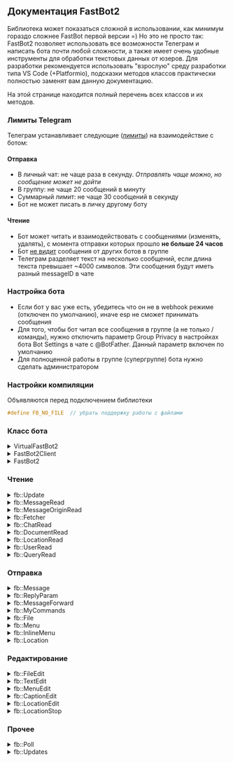 ## Документация FastBot2
Библиотека может показаться сложной в использовании, как минимум гораздо сложнее FastBot первой версии =) Но это не просто так: FastBot2 позволяет использовать все возможности Телеграм и написать бота почти любой сложности, а также имеет очень удобные инструменты для обработки текстовых данных от юзеров. Для разработки рекомендуется использовать "взрослую" среду разработки типа VS Code (+Platformio), подсказки методов классов практически полностью заменят вам данную документацию.

На этой странице находится полный перечень всех классов и их методов.

### Лимиты Telegram
Телеграм устанавливает следующие ([лимиты](https://core.telegram.org/bots/faq#my-bot-is-hitting-limits-how-do-i-avoid-this)) на взаимодействие с ботом:

#### Отправка
- В личный чат: не чаще раза в секунду. *Отправлять чаще можно, но сообщение может не дойти*
- В группу: не чаще 20 сообщений в минуту
- Суммарный лимит: не чаще 30 сообщений в секунду
- Бот не может писать в личку другому боту

#### Чтение
- Бот может читать и взаимодействовать с сообщениями (изменять, удалять), с момента отправки которых прошло **не больше 24 часов**
- Бот [не видит](https://core.telegram.org/bots/faq#why-doesn-39t-my-bot-see-messages-from-other-bots) сообщения от других ботов в группе
- Телеграм разделяет текст на несколько сообщений, если длина текста превышает ~4000 символов. Эти сообщения будут иметь разный messageID в чате

### Настройка бота
- Если бот у вас уже есть, убедитесь что он не в webhook режиме (отключен по умолчанию), иначе esp не сможет принимать сообщения
- Для того, чтобы бот читал все сообщения в группе (а не только /команды), нужно отключить параметр Group Privacy в настройках бота Bot Settings в чате с @BotFather. Данный параметр включен по умолчанию
- Для полноценной работы в группе (супергруппе) бота нужно сделать администратором

### Настройки компиляции
Объявляются перед подключением библиотеки
```cpp
#define FB_NO_FILE  // убрать поддержку работы с файлами
```

### Класс бота
<details>
<summary>VirtualFastBot2</summary>

Остальные классы бота наследуют его!
```cpp
// ============================== SYSTEM ==============================
// разрешение и запрет типов обновлений
fb::Updates updates;

// установить токен
void setToken(const String& token);

// получить токен
const String& getToken();

// установить лимит - кол-во сообщений в одном обновлении (умолч. 3)
void setLimit(uint8_t limit = 3);

// установить режим и период опроса (умолч. Poll::Sync и 4000 мс)
void setPollMode(fb::Poll mode = fb::Poll::Sync, uint16_t period = 4000);

// получить режим опроса
fb::Poll getPollMode();

// установить таймаут ожидания ответа сервера (умолч. 3000 мс)
void setTimeout(uint16_t timeout);

// запустить (по умолчанию уже запущен)
void begin();

// остановить
void end();

// пропустить непрочитанные сообщения. Вызывать однократно https://core.telegram.org/bots/api#getupdates
void skipUpdates(int32_t offset = -1);

// пропустить следующее сообщение (сдвинуть оффсет на 1)
void skipNextMessage();

// id последнего отправленного сообщения от бота
uint32_t lastBotMessage();

// хэш последней отправленной ботом команды
size_t lastCmd();

// ============================== ATTACH ==============================

// подключить обработчик обновлений вида void cb(fb::Update& u) {}
void attachUpdate(CallbackUpdate callback);

// отключить обработчик обновлений
void detachUpdate();

// подключить обработчик результата вида void cb(gson::Entry& r) {}
// здесь нельзя отправлять сообщения с флагом wait
void attachResult(CallbackResult callback);

// отключить обработчик результата
void detachResult();

// подключить обработчик сырых json данных Telegram вида void cb(const String& r) {}
void attachRaw(CallbackRaw callback);

// отключить обработчик сырых данных
void detachRaw();

// подключить обработчик скачивания файлов вида void cb(Stream& stream, size_t length) {}
void attachFetch(CallbackFetch callback);

// отключить обработчик скачивания файлов
void detachFetch();

// ============================== TICK ==============================

// тикер, вызывать в loop
bool tick();

// система ждёт ответа с обновлениями
bool isPolling();

// отправить запрос на обновление
bool getUpdates(bool wait = false);

// запросить перезагрузку устройства
void reboot();

// можно перезагрузить устройство
bool canReboot();

// ============================== SEND ==============================

// ответить на callback. Можно указать текст и вызвать alert
bool answerCallbackQuery(const su::Text& id, su::Text text = su::Text(), bool show_alert = false, bool wait = false);

// переслать сообщение
bool forwardMessage(const fb::MessageForward& m, bool wait = false);

// отправить сообщение
bool sendMessage(const fb::Message& m, bool wait = false);

// отправить геолокацию
bool sendLocation(const fb::Location& m, bool wait = false);

// ============================== FILE ==============================

// отправить файл, тип указывается в fb::File
bool sendFile(const fb::File& m, bool wait = false);

// редактировать файл
bool editFile(const fb::FileEdit& m, bool wait = false);

// запросить файл (придёт в обработчик attachFetch)
bool getFile(const su::Text& fileID, bool wait = false);

// скачать файл
fb::Fetcher downloadFile(const su::Text& fileID);

// ============================== SET ==============================

// отправить статус "набирает сообщение" на 5 секунд
bool setTyping(su::Value chatID, bool wait = false);

// установить заголовок чата
bool setChatTitle(su::Value chatID, su::Text title, bool wait = false);

// установить описание чата
bool setChatDescription(su::Value chatID, su::Text description, bool wait = false);

// установить подсказки команд бота
bool setMyCommands(const fb::MyCommands& commands, bool wait = false);

// удалить подсказки команд бота
bool deleteMyCommands(bool wait = false);

// установить имя бота
bool setMyName(const su::Text& name, bool wait = false);

// установить описание бота
bool setMyDescription(const su::Text& description, bool wait = false);

// ============================== PIN ==============================

// закрепить сообщение
bool pinChatMessage(su::Value chatID, su::Value messageID, bool notify = true, bool wait = false);

// открепить сообщение
bool unpinChatMessage(su::Value chatID, su::Value messageID, bool wait = false);

// открепить все сообщения
bool unpinAllChatMessages(su::Value chatID, bool wait = false);

// ============================== EDIT ==============================

// редактировать текст
bool editText(const fb::TextEdit& m, bool wait = false);

// редактировать заголовок
bool editCaption(const fb::CaptionEdit& m, bool wait = false);

// редактировать меню
bool editMenu(const fb::MenuEdit& m, bool wait = false);

// редактировать геолокацию
bool editLocation(const fb::LocationEdit& m, bool wait = false);

// остановить геолокацию
bool stopLocation(const fb::LocationStop& m, bool wait = false);

// ============================== DELETE ==============================

// удалить сообщение
bool deleteMessage(su::Value chatID, su::Value messageID, bool wait = false);

// удалить сообщения
bool deleteMessages(su::Value chatID, uint32_t* messageIDs, uint16_t amount, bool wait = false);

// ============================== MANUAL ==============================

// начать пакет для ручной отправки в API
fb::Packet beginPacket(const __FlashStringHelper* cmd);

// отправить пакет
bool sendPacket(fb::Packet& packet, bool wait = false);

// принять файл в коллбэк
void handleFile(Stream& stream);

// парсить json ответ сервера
bool parsePacket(const su::Text& s, bool useYield = true);
```
</details>
<details>
<summary>FastBot2Client</summary>

```cpp
FastBot2Client(Client& client);

// установить таймаут ожидания ответа сервера (умолч. 2000 мс)
void setTimeout(uint16_t timeout);

// установить лимит памяти на ответ сервера (библиотека начнёт пропускать сообщения), умолч. 20000
void setMemLimit(uint16_t limit);

AsyncHTTP http;
```
</details>
<details>
<summary>FastBot2</summary>

```cpp
FastBot2();
```
</details>

### Чтение
<details>
<summary>fb::Update</summary>

```cpp
// fb::Update::Type
Message
EditedMessage
ChannelPost
EditedChannelPost
BusinessConnection
BusinessMessage
EditedBusinessMessage
DeletedBusinessMessages
MessageReaction
MessageReactionCount
InlineQuery
ChosenInlineResult
CallbackQuery
ShippingQuery
PreCheckoutQuery
Poll
PollAnswer
MyChatMember
ChatMember
ChatJoinRequest
ChatBoost
RemovedChatBoost
```
```cpp
// тип апдейта
Type type();

// ================ QUERY ================

// это query
bool isQuery();

// query
QueryRead query();

// ================ MESSAGE ================

// сообщение
MessageRead message();

// это сообщение
bool isMessage();

// это пост в канале
bool isPost();

// это отредактированное сообщение или отредактированный пост
bool isEdited();
```
</details>
<details>
<summary>fb::MessageRead</summary>

```cpp
// ================ INFO ================

// текст сообщения
su::Text text();

// id сообщения в этом чате
su::Text id();

// id темы в группе
su::Text threadID();

// сообщение отправлено в топик форума
su::Text isTopic();

// дата отправки или пересылки сообщения
su::Text date();

// дата изменения сообщения
su::Text editDate();

// ================ SENDER ================

// отправитель сообщения
UserRead from();

// бот, через которого пришло это сообщение
UserRead viaBot();

// чат, которому принадлежит это сообщение
ChatRead chat();

// чат, если сообщение отправлено от имени чата
ChatRead senderChat();

// ================ REPLY ================

// сообщение является ответом на сообщение
bool isReply();

// сообщение, на которое отвечает это сообщение
MessageRead reply();

// ================ FORWARD ================

// сообщение переслано из другого чата
bool isForward();

// данные о пересланном сообщении
MessageOriginRead forward();

// ================ LOCATION ================

// сообщение содержит геолокацию
bool hasLocation();

// геолокация
LocationRead location();

// ================ DOCUMENT ================

// сообщение содержит документ
bool hasDocument();

// документ
DocumentRead document();
```
</details>
<details>
<summary>fb::MessageOriginRead</summary>

```cpp
// fb::MessageOriginRead::Type
user
hiddenUser
chat
channel
```
```cpp
// тип отправителя: user, hidden_user, chat, channel
Type type();

// дата оригинального сообщения
su::Text date();

// отправитель type == user
UserRead senderUser();

// отправитель type == chat
ChatRead senderChat();

// отправитель type == channel
ChatRead chat();
```
</details>
<details>
<summary>fb::Fetcher</summary>

```cpp
// напечатать в принт
template <typename T>
bool writeTo(T& p);

// обновить прошивку (ESP)
bool updateFlash();

// обновить файловую систему (ESP)
bool updateFS();

// есть данные для чтения
int available();

// есть данные для чтения
operator bool();

Stream* stream;
```
</details>
<details>
<summary>fb::ChatRead</summary>

```cpp
// fb::ChatRead::Type
privateChat
group
supergroup
channel
```
```cpp
// id чата
su::Text id();

// тип чата: private_chat, group, supergroup, channel
Type type();

// название чата (для supergroups, channels, group chats)
su::Text title();

// имя чата (для private chats, supergroups, channels)
su::Text username();

// имя (для private chat)
su::Text firstName();

// фамилия (для private chat)
su::Text lastName();

// описание чата
su::Text description();

// в supergroup включены темы
su::Text isForum();
```
</details>
<details>
<summary>fb::DocumentRead</summary>

```cpp
// id документа, можно использовать для скачивания
su::Text id();

// уникальный id документа в системе
su::Text uniqueID();

// имя документа
su::Text name();

// MIME тип документа
su::Text type();

// размер документа
su::Text size();
```
</details>
<details>
<summary>fb::LocationRead</summary>

```cpp
// широта
su::Text latitude();

// долгота
su::Text longitude();

// точность в метрах, 0-1500
su::Text horizontalAccuracy();

// Время относительно даты отправки сообщения в секундах, в течение которого местоположение может быть обновлено
su::Text livePeriod();

// направление в градусах, 1-360
su::Text heading();

// Максимальное расстояние в метрах для оповещений о приближении к другому участнику чата
su::Text proximityAlertRadius();
```
</details>
<details>
<summary>fb::UserRead</summary>

```cpp
// id юзера
su::Text id();

// бот или нет
su::Text isBot();

// имя
su::Text firstName();

// фамилия
su::Text lastName();

// юзернейм
su::Text username();

// код страны https://en.wikipedia.org/wiki/IETF_language_tag
su::Text languageCode();

// true - премиум юзер
su::Text isPremium();
```
</details>
<details>
<summary>fb::QueryRead</summary>

```cpp
// callback id
su::Text id();

// callback data
su::Text data();

// отправитель коллбэка
UserRead from();

// сообщение
MessageRead message();
```
</details>

### Отправка
<details>
<summary>fb::Message</summary>

```cpp
// fb::Message::Mode
Text
MarkdownV2
HTML
```
```cpp
Message() {}
Message(const String& text, const su::Value& chatID);

// текст сообщения
String text;

// id чата, куда отправлять
su::Value chatID;

// id темы в группе, куда отправлять
int32_t threadID = -1;

// параметры ответа на сообщение
ReplyParam reply;

// включить превью для ссылок
bool preview = previewDefault;

// уведомить о получении
bool notification = notificationDefault;

// защитить от пересылки и копирования
bool protect = protectDefault;

// режим текста: Text, MarkdownV2, HTML
Mode mode = modeDefault;

// добавить обычное меню
void setMenu(Menu& menu);

// добавить инлайн меню
void setInlineMenu(InlineMenu& menu);

// удалить обычное меню
void removeMenu();

// ===================================

// включить превью для ссылок (умолч. 1)
static bool previewDefault;

// уведомить о получении (умолч. 1)
static bool notificationDefault;

// защитить от пересылки и копирования (умолч. 0)
static bool protectDefault;

// режим текста: Text, MarkdownV2, HTML (умолч. Text)
static Mode modeDefault;
```
</details>
<details>
<summary>fb::ReplyParam</summary>

```cpp
// id сообщения, на которое отвечаем
int32_t messageID = -1;

// id чата, в котором находится сообщение, на которое отвечаем
su::Value chatID;
```
</details>

<details>
<summary>fb::MessageForward</summary>

```cpp
MessageForward() {}
MessageForward(uint32_t messageID, const su::Value& fromChatID, const su::Value& chatID);

// id пересылаемого сообщения в чате
uint32_t messageID;

// id чата пересылаемого сообщения
su::Value fromChatID;

// id чата, в который пересылать
su::Value chatID;

// id темы в группе, в которую переслать
int32_t threadID = -1;

// уведомить о получении
bool notification = Message::notificationDefault;

// защитить от пересылки и копирования
bool protect = Message::protectDefault;
```
</details>
<details>
<summary>fb::MyCommands</summary>

```cpp
MyCommands();
MyCommands(const String& commands, const String& description);

// список команд, длина команды 1-32, разделитель ;
String commands = "";

// список описаний команд, длина описания 1-256, разделитель ;
String description = "";

// зарезервировать строки
void reserve(uint16_t len);

// добавить команду
void addCommand(const String& command, const String& description);
```
</details>
<details>
<summary>fb::File</summary>

```cpp
// fb::File::type
photo
audio
document
video
animation
voice
video_note
```
```cpp
// отправить fs::File файл
File(const su::Text& name, Type type, ::File& file) : File(name, type, file, false);

// отправить данные из byte буфера
File(const su::Text& name, Type type, uint8_t* bytes, size_t length);

// отправить по ID файла в телеге или ссылкой (для document только GIF, PDF и ZIP)
// https://core.telegram.org/bots/api#sending-files
File(const su::Text& name, Type type, const su::Text& urlid) : File(name, type, urlid, false);

using Message::chatID;
using Message::mode;
using Message::notification;
using Message::protect;
using Message::reply;
using Message::setInlineMenu;
using Message::threadID;

// заголовок
String caption;
```
</details>
<details>
<summary>fb::Menu</summary>

```cpp
Menu() {}
Menu(const String& text) : text(text) {}

// надписи кнопок. Гор. разделитель - ;, верт. - \n (кнопка_1 ; кнопка_2 \n кнопка_3 ; кнопка_4)
String text = "";

// подсказка, показывается в поле ввода при открытой клавиатуре (до 64 символов)
String placeholder = "";

// принудительно показывать клавиатуру
bool persistent = persistentDefault;

// уменьшить клавиатуру под количество кнопок
bool resize = resizeDefault;

// автоматически скрывать после нажатия
bool oneTime = oneTimeDefault;

// показывать только упомянутым в сообщении юзерам
bool selective = selectiveDefault;

// добавить кнопку
Menu& addButton(su::Text text);

// перенести строку
Menu& newRow();

// ===================================

// принудительно показывать клавиатуру (умолч. 0)
static bool persistentDefault;

// уменьшить клавиатуру под количество кнопок (умолч. 0)
static bool resizeDefault;

// автоматически скрывать после нажатия (умолч. 0)
static bool oneTimeDefault;

// показывать только упомянутым в сообщении юзерам (умолч. 0)
static bool selectiveDefault;
```
</details>
<details>
<summary>fb::InlineMenu</summary>

```cpp
InlineMenu();
InlineMenu(const String& text, const String& data);
InlineMenu(uint16_t reserve);

// надписи кнопок. Гор. разделитель - ;, верт. - \n (кнопка_1 ; кнопка_2 \n кнопка_3 ; кнопка_4)
String text = "";

// callback data кнопок с разделителем ; . Поддерживаются url адреса
String data = "";

// зарезервировать строки
void reserve(uint16_t len);

// добавить кнопку
InlineMenu& addButton(su::Text text, su::Text data = su::Text());

// перенести строку
InlineMenu& newRow();
```
</details>
<details>
<summary>fb::Location</summary>

```cpp
Location();
Location(float latitude, float longitude, const su::Value& chatID);

using Message::chatID;
using Message::notification;
using Message::protect;
using Message::removeMenu;
using Message::reply;
using Message::setInlineMenu;
using Message::setMenu;
using Message::threadID;

// широта
float latitude;

// долгота
float longitude;

// точность в метрах, 0-1500
float horizontalAccuracy = NAN;

// период обновления локации в секундах 60.. 86400
uint32_t livePeriod = 0;

// направление в градусах, 1-360
uint16_t heading = 0;

// Максимальное расстояние в метрах для оповещений о приближении к другому участнику чата
uint32_t proximityAlertRadius = 0;
```
</details>

### Редактирование
<details>
<summary>fb::FileEdit</summary>

```cpp
FileEdit(const su::Text& name, Type type, ::File& file);
FileEdit(const su::Text& name, Type type, uint8_t* bytes, size_t length);

// document by url - GIF, PDF and ZIP
// https://core.telegram.org/bots/api#sending-files
FileEdit(const su::Text& name, Type type, const su::Text& urlid);

// id сообщения
uint32_t messageID;

using File::caption;
using File::chatID;
using File::multipart;
using Message::setInlineMenu;
```
</details>
<details>
<summary>fb::TextEdit</summary>

```cpp
TextEdit();
TextEdit(const String& text, uint32_t messageID, const su::Value& chatID);

// id сообщения
uint32_t messageID;

using Message::chatID;
using Message::mode;
using Message::preview;
using Message::setInlineMenu;
using Message::text;
```
</details>
<details>
<summary>fb::MenuEdit</summary>

```cpp
MenuEdit();
MenuEdit(uint32_t messageID, const su::Value& chatID);
MenuEdit(uint32_t messageID, const su::Value& chatID, InlineMenu& menu);

// id сообщения
uint32_t messageID;

using Message::chatID;
using Message::setInlineMenu;
```
</details>
<details>
<summary>fb::CaptionEdit</summary>

```cpp
CaptionEdit();
CaptionEdit(const String& caption, uint32_t messageID, const su::Value& chatID);

// заголовок
String caption;

// id сообщения
uint32_t messageID;

using Message::chatID;
using Message::mode;
using Message::setInlineMenu;
```
</details>
<details>
<summary>fb::LocationEdit</summary>

```cpp
LocationEdit();
LocationEdit(float latitude, float longitude, uint32_t messageID, const su::Value& chatID);

// широта
float latitude;

// долгота
float longitude;

// id сообщения
uint32_t messageID;

// точность в метрах, 0-1500
float horizontalAccuracy = NAN;

// направление в градусах, 1-360
uint16_t heading = 0;

// Максимальное расстояние в метрах для оповещений о приближении к другому участнику чата
uint32_t proximityAlertRadius = 0;

using Message::chatID;
using Message::setInlineMenu;
```
</details>
<details>
<summary>fb::LocationStop</summary>

```cpp
LocationStop();
LocationStop(uint32_t messageID, const su::Value& chatID);

// id сообщения
uint32_t messageID;

using Message::chatID;
using Message::setInlineMenu;
```
</details>

### Прочее
<details>
<summary>fb::Poll</summary>

```cpp
Sync   // синхронный (рекомендуемый период > 3500 мс)
Async  // асинхронный (рекомендуемый период > 3500 мс)
Long   // асинхронный long polling (рекомендуемый период > 20000 мс)
```
</details>
<details>
<summary>fb::Updates</summary>

```cpp
// fb::Updates::Type
Message
EditedMessage
ChannelPost
EditedChannelPost
BusinessConnection
BusinessMessage
EditedBusinessMessage
DeletedBusinessMessages
MessageReaction
MessageReactionCount
InlineQuery
ChosenInlineResult
CallbackQuery
ShippingQuery
PreCheckoutQuery
Poll
PollAnswer
MyChatMember
ChatMember
ChatJoinRequest
ChatBoost
RemovedChatBoost
```
```cpp
// установить
void set(uint32_t nmods);

// очистить
void clear(uint32_t nmods);

// включить все
void setAll();

// очистить все
void clearAll();

// прочитать по типу
bool read(Type m);

// прочитать по индексу
bool read(uint8_t idx);
```
</details>